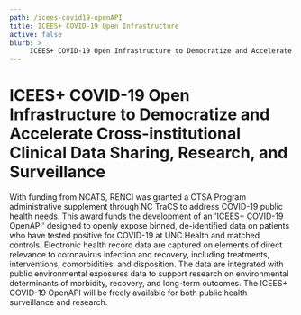 ```yaml
---
path: /icees-covid19-openAPI
title: ICEES+ COVID-19 Open Infrastructure
active: false
blurb: >
     ICEES+ COVID-19 Open Infrastructure to Democratize and Accelerate Cross-institutional Clinical Data Sharing, Research, and Surveillance: With funding from NCATS, RENCI was granted a CTSA Program administrative supplement through NC TraCS to address COVID-19 public health needs. 
---
```

# ICEES+ COVID-19 Open Infrastructure to Democratize and Accelerate Cross-institutional Clinical Data Sharing, Research, and Surveillance

With funding from NCATS, RENCI was granted a CTSA Program administrative supplement through NC TraCS to address COVID-19 public health needs. This award funds the development of an 'ICEES+ COVID-19 OpenAPI' designed to openly expose binned, de-identified data on patients who have tested positive for COVID-19 at UNC Health and matched controls. Electronic health record data are captured on elements of direct relevance to coronavirus infection and recovery, including treatments, interventions, comorbidities, and disposition. The data are integrated with public environmental exposures data to support research on environmental determinants of morbidity, recovery, and long-term outcomes. The ICEES+ COVID-19 OpenAPI will be freely available for both public health surveillance and research.
